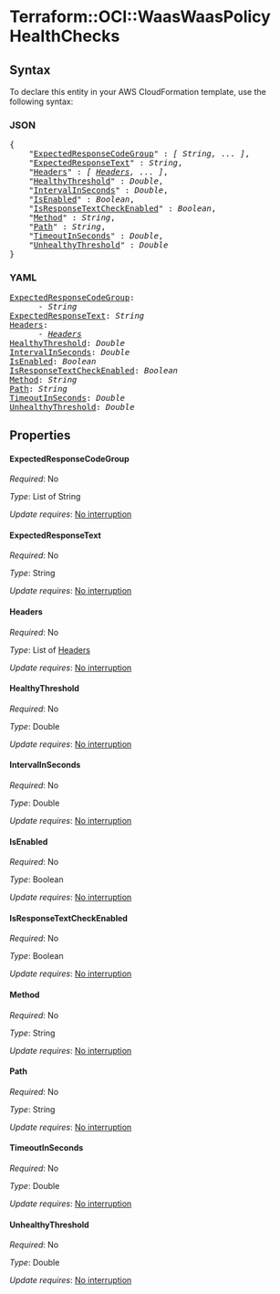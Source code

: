# Terraform::OCI::WaasWaasPolicy HealthChecks

## Syntax

To declare this entity in your AWS CloudFormation template, use the following syntax:

### JSON

<pre>
{
    "<a href="#expectedresponsecodegroup" title="ExpectedResponseCodeGroup">ExpectedResponseCodeGroup</a>" : <i>[ String, ... ]</i>,
    "<a href="#expectedresponsetext" title="ExpectedResponseText">ExpectedResponseText</a>" : <i>String</i>,
    "<a href="#headers" title="Headers">Headers</a>" : <i>[ <a href="healthchecks-headers.md">Headers</a>, ... ]</i>,
    "<a href="#healthythreshold" title="HealthyThreshold">HealthyThreshold</a>" : <i>Double</i>,
    "<a href="#intervalinseconds" title="IntervalInSeconds">IntervalInSeconds</a>" : <i>Double</i>,
    "<a href="#isenabled" title="IsEnabled">IsEnabled</a>" : <i>Boolean</i>,
    "<a href="#isresponsetextcheckenabled" title="IsResponseTextCheckEnabled">IsResponseTextCheckEnabled</a>" : <i>Boolean</i>,
    "<a href="#method" title="Method">Method</a>" : <i>String</i>,
    "<a href="#path" title="Path">Path</a>" : <i>String</i>,
    "<a href="#timeoutinseconds" title="TimeoutInSeconds">TimeoutInSeconds</a>" : <i>Double</i>,
    "<a href="#unhealthythreshold" title="UnhealthyThreshold">UnhealthyThreshold</a>" : <i>Double</i>
}
</pre>

### YAML

<pre>
<a href="#expectedresponsecodegroup" title="ExpectedResponseCodeGroup">ExpectedResponseCodeGroup</a>: <i>
      - String</i>
<a href="#expectedresponsetext" title="ExpectedResponseText">ExpectedResponseText</a>: <i>String</i>
<a href="#headers" title="Headers">Headers</a>: <i>
      - <a href="healthchecks-headers.md">Headers</a></i>
<a href="#healthythreshold" title="HealthyThreshold">HealthyThreshold</a>: <i>Double</i>
<a href="#intervalinseconds" title="IntervalInSeconds">IntervalInSeconds</a>: <i>Double</i>
<a href="#isenabled" title="IsEnabled">IsEnabled</a>: <i>Boolean</i>
<a href="#isresponsetextcheckenabled" title="IsResponseTextCheckEnabled">IsResponseTextCheckEnabled</a>: <i>Boolean</i>
<a href="#method" title="Method">Method</a>: <i>String</i>
<a href="#path" title="Path">Path</a>: <i>String</i>
<a href="#timeoutinseconds" title="TimeoutInSeconds">TimeoutInSeconds</a>: <i>Double</i>
<a href="#unhealthythreshold" title="UnhealthyThreshold">UnhealthyThreshold</a>: <i>Double</i>
</pre>

## Properties

#### ExpectedResponseCodeGroup

_Required_: No

_Type_: List of String

_Update requires_: [No interruption](https://docs.aws.amazon.com/AWSCloudFormation/latest/UserGuide/using-cfn-updating-stacks-update-behaviors.html#update-no-interrupt)

#### ExpectedResponseText

_Required_: No

_Type_: String

_Update requires_: [No interruption](https://docs.aws.amazon.com/AWSCloudFormation/latest/UserGuide/using-cfn-updating-stacks-update-behaviors.html#update-no-interrupt)

#### Headers

_Required_: No

_Type_: List of <a href="healthchecks-headers.md">Headers</a>

_Update requires_: [No interruption](https://docs.aws.amazon.com/AWSCloudFormation/latest/UserGuide/using-cfn-updating-stacks-update-behaviors.html#update-no-interrupt)

#### HealthyThreshold

_Required_: No

_Type_: Double

_Update requires_: [No interruption](https://docs.aws.amazon.com/AWSCloudFormation/latest/UserGuide/using-cfn-updating-stacks-update-behaviors.html#update-no-interrupt)

#### IntervalInSeconds

_Required_: No

_Type_: Double

_Update requires_: [No interruption](https://docs.aws.amazon.com/AWSCloudFormation/latest/UserGuide/using-cfn-updating-stacks-update-behaviors.html#update-no-interrupt)

#### IsEnabled

_Required_: No

_Type_: Boolean

_Update requires_: [No interruption](https://docs.aws.amazon.com/AWSCloudFormation/latest/UserGuide/using-cfn-updating-stacks-update-behaviors.html#update-no-interrupt)

#### IsResponseTextCheckEnabled

_Required_: No

_Type_: Boolean

_Update requires_: [No interruption](https://docs.aws.amazon.com/AWSCloudFormation/latest/UserGuide/using-cfn-updating-stacks-update-behaviors.html#update-no-interrupt)

#### Method

_Required_: No

_Type_: String

_Update requires_: [No interruption](https://docs.aws.amazon.com/AWSCloudFormation/latest/UserGuide/using-cfn-updating-stacks-update-behaviors.html#update-no-interrupt)

#### Path

_Required_: No

_Type_: String

_Update requires_: [No interruption](https://docs.aws.amazon.com/AWSCloudFormation/latest/UserGuide/using-cfn-updating-stacks-update-behaviors.html#update-no-interrupt)

#### TimeoutInSeconds

_Required_: No

_Type_: Double

_Update requires_: [No interruption](https://docs.aws.amazon.com/AWSCloudFormation/latest/UserGuide/using-cfn-updating-stacks-update-behaviors.html#update-no-interrupt)

#### UnhealthyThreshold

_Required_: No

_Type_: Double

_Update requires_: [No interruption](https://docs.aws.amazon.com/AWSCloudFormation/latest/UserGuide/using-cfn-updating-stacks-update-behaviors.html#update-no-interrupt)

